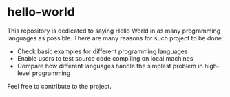 # hello-world

This repository is dedicated to saying Hello World in as many programming languages as possible. There are many reasons for such project to be done:

* Check basic examples for different programming languages
* Enable users to test source code compiling on local machines
* Compare how different languages handle the simplest problem in high-level programming

Feel free to contribute to the project.
